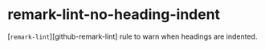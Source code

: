 # remark-lint-no-heading-indent


[`remark-lint`][github-remark-lint] rule to warn when headings are indented.